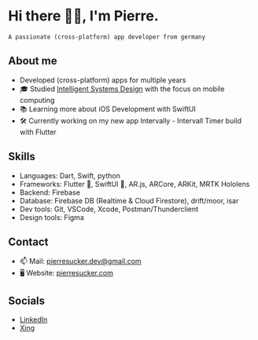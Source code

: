 # Hi there 👋🏻, I'm Pierre.

```
A passionate (cross-platform) app developer from germany
```

## About me
- Developed (cross-platform) apps for multiple years
- 🎓 Studied [Intelligent Systems Design](https://www.hshl.de/en/studying/en-study-programs/en-bachelors-programs/en-intelligent-systems-design/) with the focus on mobile computing
- 📚 Learning more about iOS Development with SwiftUI
- 🛠️ Currently working on my new app Intervally - Intervall Timer build with Flutter

## Skills
- Languages: Dart, Swift, python
- Frameworks: Flutter 💙, SwiftUI 🧡, AR.js, ARCore, ARKit, MRTK Hololens
- Backend: Firebase
- Database: Firebase DB (Realtime & Cloud Firestore), drift/moor, isar
- Dev tools: Git, VSCode, Xcode, Postman/Thunderclient
- Design tools: Figma

## Contact
- 📫 Mail: [pierresucker.dev@gmail.com](mailto:pierresucker.dev@gmail.com)
- 🖥️ Website: [pierresucker.com](https://pierresucker.com)

## Socials
- [LinkedIn](https://www.linkedin.com/in/pierresucker/)
- [Xing](https://www.xing.com/profile/Pierre_Sucker/)

